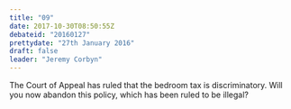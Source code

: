 ```yaml
---
title: "09"
date: 2017-10-30T08:50:55Z
debateid: "20160127"
prettydate: "27th January 2016"
draft: false
leader: "Jeremy Corbyn"
---
```


The Court of Appeal has ruled that the bedroom tax is discriminatory. Will you now abandon this policy, which has been ruled to be illegal?